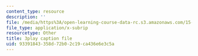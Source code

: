```yaml
---
content_type: resource
description: ''
file: /media/https%3A/open-learning-course-data-rc.s3.amazonaws.com/15-960-new-executive-thinking-social-impact-technology-projects-fall-2017-spring-2018/93391843358d72b02c19ca436e6e3c5a_HaySEpWEsdU.srt
file_type: application/x-subrip
resourcetype: Other
title: 3play caption file
uid: 93391843-358d-72b0-2c19-ca436e6e3c5a
---
```

